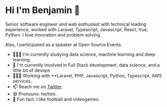 # Hi I'm Benjamin 👋

Senior software engineer and web enthusiast with technical leading experience, worked with Laravel, Typescript, Javascript, React, Vue, Python. I love innovation and problem solving.

Also, I participated as a speaker at Open Source Events.  

- 👨🏽‍🏫  I'm currently studying data science, machine learning and deep learning.
- 🌱  I'm currently involved in Full Stack development, data science, and a little bit of devops
- 👨🏽‍💻  Working with **Laravel, PHP, Javascript, Python, Typescript, AWS services.
- 📫  Reach me on [Twitter](https://twitter.com/benjachods).
- 😄 Pronouns: he/him.
- 🧱 Fun fact: I like football and videogames.

